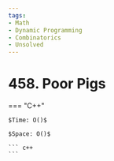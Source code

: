 ```yaml
---
tags:
- Math
- Dynamic Programming
- Combinatorics
- Unsolved
---
```



# 458. Poor Pigs

=== "C++"

    $Time: O()$

    $Space: O()$

    ``` c++
    ```